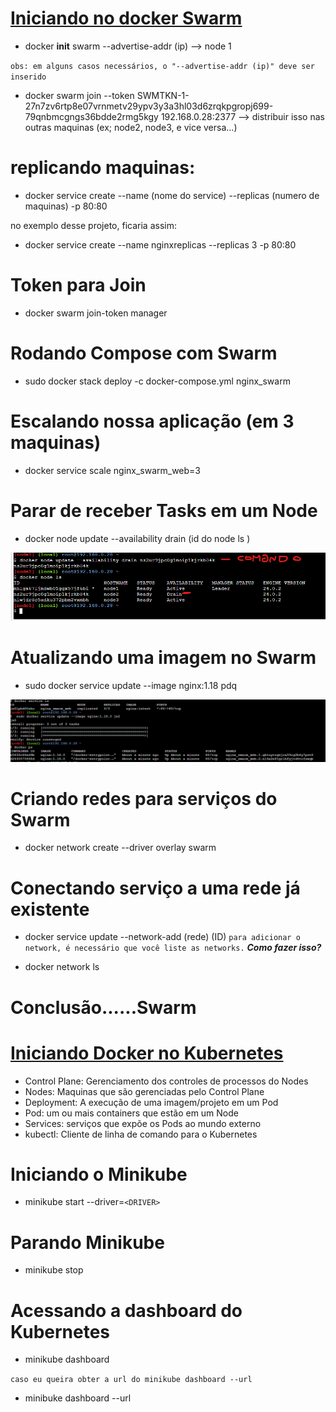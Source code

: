 # <a href="https://imasters.com.br/desenvolvimento/vamos-conhecer-o-docker-swarm">Iniciando no docker Swarm</a>

* <p>docker <strong>init</strong> swarm --advertise-addr (ip) --> node 1</p>
`obs: em alguns casos necessários, o "--advertise-addr (ip)" deve ser inserido`

* <p>docker swarm join --token SWMTKN-1-27n7zv6rtp8e07vrnmetv29ypv3y3a3hl03d6zrqkpgropj699-79qnbmcgngs36bdde2rmg5kgy 192.168.0.28:2377 --> distribuir isso nas outras maquinas (ex; node2, node3, e vice versa...)</p>

# replicando maquinas: 

* docker service create --name (nome do service) --replicas (numero de maquinas) -p 80:80

no exemplo desse projeto, ficaria assim: 

* docker service create --name nginxreplicas --replicas 3 -p 80:80

# Token para Join

* docker swarm join-token manager

# Rodando Compose com Swarm

* sudo docker stack deploy -c docker-compose.yml nginx_swarm

# Escalando nossa aplicação (em 3 maquinas)

 * docker service scale nginx_swarm_web=3

# Parar de receber Tasks em um Node

* docker node update --availability drain (id do node ls )

![comando na pratica](<Captura de tela 2023-08-08 171949-1.png>)

# Atualizando uma imagem no Swarm

* sudo docker service update --image nginx:1.18 pdq

![nsnsn](<Captura de tela 2023-08-08 174013.png>)

# Criando redes para serviços do Swarm

* docker network create --driver overlay swarm 

# Conectando serviço a uma rede já existente 

* docker service update --network-add (rede) (ID)
`para adicionar o network, é necessário que você liste as networks.` ***Como fazer isso?*** 

* docker network ls

# Conclusão......Swarm

# <a href="https://www.supero.com.br/blog/kubernetes-vs-docker/">Iniciando Docker no Kubernetes</a>

* Control Plane: Gerenciamento dos controles de processos do Nodes
* Nodes: Maquinas que são gerenciadas pelo Control Plane
* Deployment: A execução de uma imagem/projeto em um Pod
* Pod: um ou mais containers que estão em um Node
* Services: serviços que expõe os Pods ao mundo externo
* kubectl: Cliente de linha de comando para o Kubernetes

# Iniciando o Minikube

* minikube start --driver=`<DRIVER>`  

# Parando Minikube

* minikube stop

# Acessando a dashboard do Kubernetes

* minikube dashboard 

`caso eu queira obter a url do minikube dashboard --url`

* minibuke dashboard --url
